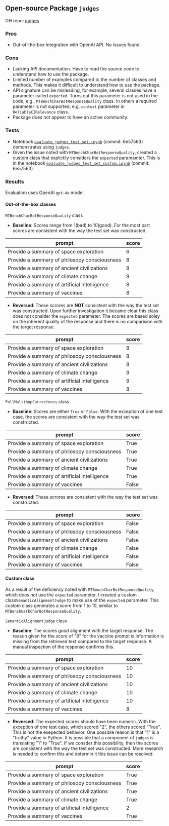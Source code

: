 ## Open-source Package `judges`

GH repo: [judges](https://github.com/quotient-ai/judges)

### Pros
* Out-of-the-box integration with OpenAI API.  No issues found.

### Cons
* Lacking API documentation.  Have to read the source code to understand how to use the package.
* Limited number of examples compared to the number of classes and methods.  This makes it difficult to understand how to use the package.
* API signature can be misleading, for example, several classes have a parameter called `expected`.  Turns out this parameter is not used in the code, e.g., `MTBenchCharBotResponseQuality` class.  In others a required parameter is not supported, e.g, `context` parameter in `ReliableCIRelevance` class.
* Package does not appear to have an active community.  

### Tests
* Notebook [`evaluate_judges_test_set.ipynb`](./evaluate_judges_test_set.ipynb) (commit: 6e57563) demonstrates using `judges`.
* Given the issue noted with `MTBenchCharBotResponseQuality`, created a custom class that explictily considers the `expected` paramamter.  This is in the notebook [`evaluate_judges_test_set_custom.ipynb`](./evaluate_judges_test_set_custom.ipynb) (commit: 6e57563).

### Results

Evaluation uses OpenAI `gpt-4o` model.

#### Out-of-the-box classes

`MTBenchCharBotResponseQuality` class

* **Baseline**: Scores range from 1(bad) to 10(good).  For the most part scores are consistent with the way the test set was constructed.

|prompt|score|
|---|---|
|Provide a summary of space exploration     |6| 
|Provide a summary of philosopy consciousness     |8|   
|Provide a summary of ancient civilizations     |9|
|Provide a summary of climate change     |9|
|Provide a summary of artificial intelligence     |8|   
|Provide a summary of vaccines     |8|

* **Reversed**:  These scrores are **NOT** consistent with the way the test set was constructed.  Upon further investigation it became clear this class does not consider the `expected` parameter.  The scores are based soley on the inherent quality of the response and there is no comparision with the target response.

|prompt|score|
|---|---|
|Provide a summary of space exploration     |8| 
|Provide a summary of philosopy consciousness     |8|   
|Provide a summary of ancient civilizations     |8|
|Provide a summary of climate change     |9|
|Provide a summary of artificial intelligence     |9|   
|Provide a summary of vaccines     |8|

`PollMultihopCorrectness` class

* **Baseline**: Scores are either `True` or `False`.  With the exception of one test case, the scores are consistent with the way the test set was constructed.

|prompt|score|
|---|---|
|Provide a summary of space exploration     |True| 
|Provide a summary of philosopy consciousness     |True|   
|Provide a summary of ancient civilizations     |True|
|Provide a summary of climate change     |True|
|Provide a summary of artificial intelligence     |True|   
|Provide a summary of vaccines     |False|

* **Reversed**:  These scrores are consistent with the way the test set was constructed. 

|prompt|score|
|---|---|
|Provide a summary of space exploration     |False| 
|Provide a summary of philosopy consciousness     |False|   
|Provide a summary of ancient civilizations     |False|
|Provide a summary of climate change     |False|
|Provide a summary of artificial intelligence     |False|   
|Provide a summary of vaccines     |False|


#### Custom class

As a result of the deficiency noted with `MTBenchCharBotResponseQuality`, which does not use the ``expected`` parameter, I created a custom class`SemanticAlignmentJudge` to make use of the `expected` parameter.  This custom class generates a score from 1 to 10, similar to `MTBenchmarkCharBotResponseQuality`.

`SemanticAlignmentJudge` class

* **Baseline**: The scores good alignment with the target response.  The reason given for the score of "8" for the vaccine prompt is information is missing from the retrieved text compared to the target response.  A manual inspection of the response confirms this.

|prompt|score|
|---|---|
|Provide a summary of space exploration     |10| 
|Provide a summary of philosopy consciousness     |10|   
|Provide a summary of ancient civilizations     |10|
|Provide a summary of climate change     |10|
|Provide a summary of artificial intelligence     |10|   
|Provide a summary of vaccines     |8|

* **Reversed**:  The expected scores should have been numeric.  With the exception of one test case, which scored "2", the others scored "True".  This is not the exepected behavior.  One possible reason is that "1" is a "truthy" value in Python.  It is possible that a component of `judges` is translating "1" to "True".  If we consder this possibility, then the scores are consistent with the way the test set was constructed.  More research is needed to confirm this and determin it this issue can be resolved.

|prompt|score|
|---|---|
|Provide a summary of space exploration     |True| 
|Provide a summary of philosopy consciousness     |True|   
|Provide a summary of ancient civilizations     |True|
|Provide a summary of climate change     |True|
|Provide a summary of artificial intelligence     |2|   
|Provide a summary of vaccines     |True|

